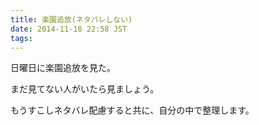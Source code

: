 ```yaml
---
title: 楽園追放(ネタバレしない)
date: 2014-11-18 22:58 JST
tags:
---
```


日曜日に楽園追放を見た。

まだ見てない人がいたら見ましょう。

もうすこしネタバレ配慮すると共に、自分の中で整理します。
